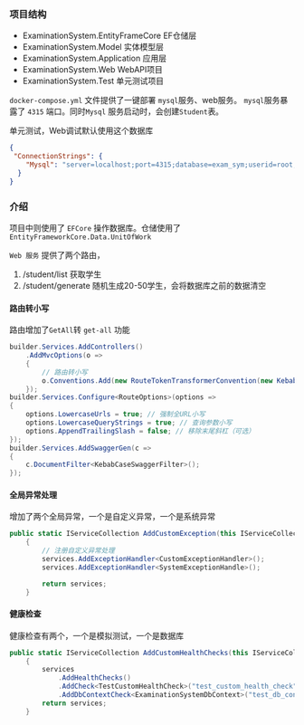 ### 项目结构
* ExaminationSystem.EntityFrameCore     EF仓储层
* ExaminationSystem.Model               实体模型层
* ExaminationSystem.Application         应用层
* ExaminationSystem.Web                 WebAPI项目
* ExaminationSystem.Test                单元测试项目


`docker-compose.yml` 文件提供了一键部署 `mysql`服务、web服务。 `mysql`服务暴露了 `4315` 端口。同时`Mysql` 服务启动时，会创建`Student`表。

单元测试，Web调试默认使用这个数据库
```json 
{
 "ConnectionStrings": {
    "Mysql": "server=localhost;port=4315;database=exam_sym;userid=root;password=123456;"
  }
}
```

### 介绍
项目中则使用了 `EFCore` 操作数据库。仓储使用了`EntityFrameworkCore.Data.UnitOfWork`

`Web 服务` 提供了两个路由，
1. /student/list 获取学生
2. /student/generate 随机生成20-50学生，会将数据库之前的数据清空 


#### 路由转小写
路由增加了`GetAll`转 `get-all` 功能
```c#
builder.Services.AddControllers()
    .AddMvcOptions(o => 
    {
        // 路由转小写
        o.Conventions.Add(new RouteTokenTransformerConvention(new KebabCaseParameterTransformer()));
    });
builder.Services.Configure<RouteOptions>(options =>
{
    options.LowercaseUrls = true; // 强制全URL小写
    options.LowercaseQueryStrings = true; // 查询参数小写
    options.AppendTrailingSlash = false; // 移除末尾斜杠（可选）
});
builder.Services.AddSwaggerGen(c =>
{
    c.DocumentFilter<KebabCaseSwaggerFilter>();
});
```


#### 全局异常处理
增加了两个全局异常，一个是自定义异常，一个是系统异常
```c#
public static IServiceCollection AddCustomException(this IServiceCollection services)
    {
        // 注册自定义异常处理
        services.AddExceptionHandler<CustomExceptionHandler>();
        services.AddExceptionHandler<SystemExceptionHandle>();

        return services;
    }
```

#### 健康检查
健康检查有两个，一个是模拟测试，一个是数据库
```c#
public static IServiceCollection AddCustomHealthChecks(this IServiceCollection services)
    {
        services
            .AddHealthChecks()
            .AddCheck<TestCustomHealthCheck>("test_custom_health_check")
            .AddDbContextCheck<ExaminationSystemDbContext>("test_db_context_health_check");
        return services;
    }
```